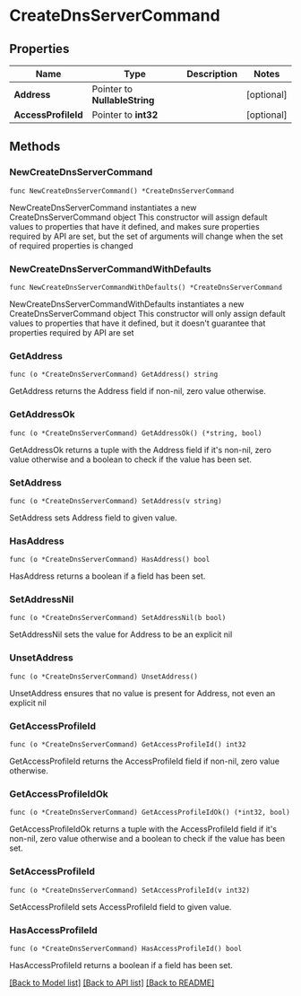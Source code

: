 # CreateDnsServerCommand

## Properties

Name | Type | Description | Notes
------------ | ------------- | ------------- | -------------
**Address** | Pointer to **NullableString** |  | [optional] 
**AccessProfileId** | Pointer to **int32** |  | [optional] 

## Methods

### NewCreateDnsServerCommand

`func NewCreateDnsServerCommand() *CreateDnsServerCommand`

NewCreateDnsServerCommand instantiates a new CreateDnsServerCommand object
This constructor will assign default values to properties that have it defined,
and makes sure properties required by API are set, but the set of arguments
will change when the set of required properties is changed

### NewCreateDnsServerCommandWithDefaults

`func NewCreateDnsServerCommandWithDefaults() *CreateDnsServerCommand`

NewCreateDnsServerCommandWithDefaults instantiates a new CreateDnsServerCommand object
This constructor will only assign default values to properties that have it defined,
but it doesn't guarantee that properties required by API are set

### GetAddress

`func (o *CreateDnsServerCommand) GetAddress() string`

GetAddress returns the Address field if non-nil, zero value otherwise.

### GetAddressOk

`func (o *CreateDnsServerCommand) GetAddressOk() (*string, bool)`

GetAddressOk returns a tuple with the Address field if it's non-nil, zero value otherwise
and a boolean to check if the value has been set.

### SetAddress

`func (o *CreateDnsServerCommand) SetAddress(v string)`

SetAddress sets Address field to given value.

### HasAddress

`func (o *CreateDnsServerCommand) HasAddress() bool`

HasAddress returns a boolean if a field has been set.

### SetAddressNil

`func (o *CreateDnsServerCommand) SetAddressNil(b bool)`

 SetAddressNil sets the value for Address to be an explicit nil

### UnsetAddress
`func (o *CreateDnsServerCommand) UnsetAddress()`

UnsetAddress ensures that no value is present for Address, not even an explicit nil
### GetAccessProfileId

`func (o *CreateDnsServerCommand) GetAccessProfileId() int32`

GetAccessProfileId returns the AccessProfileId field if non-nil, zero value otherwise.

### GetAccessProfileIdOk

`func (o *CreateDnsServerCommand) GetAccessProfileIdOk() (*int32, bool)`

GetAccessProfileIdOk returns a tuple with the AccessProfileId field if it's non-nil, zero value otherwise
and a boolean to check if the value has been set.

### SetAccessProfileId

`func (o *CreateDnsServerCommand) SetAccessProfileId(v int32)`

SetAccessProfileId sets AccessProfileId field to given value.

### HasAccessProfileId

`func (o *CreateDnsServerCommand) HasAccessProfileId() bool`

HasAccessProfileId returns a boolean if a field has been set.


[[Back to Model list]](../README.md#documentation-for-models) [[Back to API list]](../README.md#documentation-for-api-endpoints) [[Back to README]](../README.md)


